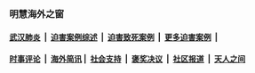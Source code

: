 
### 明慧海外之窗

####  [武汉肺炎](indexes/365.md?t=01090300) &nbsp;|&nbsp;  [迫害案例综述](indexes/328.md?t=01090300) &nbsp;|&nbsp; [迫害致死案例](indexes/277.md?t=01090300)  &nbsp;|&nbsp; [更多迫害案例](indexes/81.md?t=01090300)  &nbsp;|&nbsp; 
####  [时事评论](indexes/251.md?t=01090300) &nbsp;|&nbsp; [海外简讯](indexes/245.md?t=01090300)&nbsp;|&nbsp;  [社会支持](indexes/140.md?t=01090300) &nbsp;|&nbsp; [褒奖决议](indexes/282.md?t=01090300) &nbsp;|&nbsp; [社区报道](indexes/91.md?t=01090300)  &nbsp;|&nbsp; [天人之间](indexes/78.md?t=01090300) 

